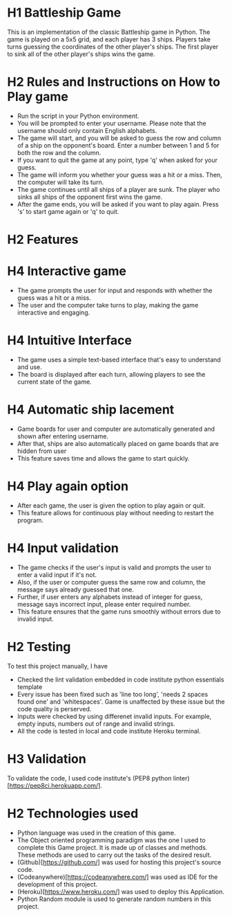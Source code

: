 # H1 Battleship Game

This is an implementation of the classic Battleship game in Python. The game is played on a 5x5 grid, and each player has 3 ships. Players take turns guessing the coordinates of the other player's ships. The first player to sink all of the other player's ships wins the game.

# H2 Rules and Instructions on How to Play game

- Run the script in your Python environment.
- You will be prompted to enter your username. Please note that the username should only contain English   alphabets.
- The game will start, and you will be asked to guess the row and column of a ship on the opponent's board. Enter a number between 1 and 5 for both the row and the column.
- If you want to quit the game at any point, type 'q' when asked for your guess.
- The game will inform you whether your guess was a hit or a miss. Then, the computer will take its turn.
- The game continues until all ships of a player are sunk. The player who sinks all ships of the opponent first wins the game.
- After the game ends, you will be asked if you want to play again. Press 's' to start game again or 'q' to quit.

# H2 Features

# H4 Interactive game
- The game prompts the user for input and responds with whether the guess was a hit or a miss.
- The user and the computer take turns to play, making the game interactive and engaging.
# H4 Intuitive Interface
- The game uses a simple text-based interface that's easy to understand and use.
- The board is displayed after each turn, allowing players to see the current state of the game.
# H4 Automatic ship lacement
- Game boards for user and computer are automatically generated and shown after entering username.
- After that, ships are also automatically placed on game boards that are hidden from user 
- This feature saves time and allows the game to start quickly.
# H4 Play again option
- After each game, the user is given the option to play again or quit.
- This feature allows for continuous play without needing to restart the program.
# H4 Input validation
- The game checks if the user's input is valid and prompts the user to enter a valid input if it's not.
- Also, if the user or computer guess the same row and column, the message says already guessed that one.
- Further, if user enters any alphabets instead of integer for guess, message says incorrect input,
 please enter required number.
- This feature ensures that the game runs smoothly without errors due to invalid input.

# H2 Testing

To test this project manually, I have
- Checked the lint validation embedded in code institute python essentials template
- Every issue has been fixed such as 'line too long', 'needs 2 spaces found one' and 'whitespaces'. Game is unaffected by these issue but the code quality is perserved.
- Inputs were checked by using differenet invalid inputs. For example, empty inputs, numbers out of range and invalid strings.
- All the code is tested in local and code institute Heroku terminal.

# H3 Validation
To validate the code, I used code institute's (PEP8 python linter)[https://pep8ci.herokuapp.com/].

# H2 Technologies used
- Python language was used in the creation of this game.
- The Object oriented programming paradigm was the one I used to complete this Game project. It is made up of classes and methods. These methods are used to carry out the tasks of the desired result.
- (Github)[https://github.com/] was used for hosting this project's source code.
- (Codeanywhere)[https://codeanywhere.com/] was used as IDE for the development of this project.
- (Heroku)[https://www.heroku.com/] was used to deploy this Application.
- Python Random module is used to generate random numbers in this project.